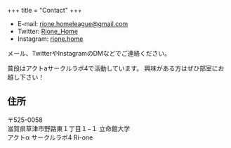 +++
title = "Contact"
+++

- E-mail: rione.homeleague@gmail.com
- Twitter: [Rione_Home](https://twitter.com/Rione_Home/)
- Instagram: [rione.home](https://www.instagram.com/rione.home/)

メール、TwitterやInstagramのDMなどでご連絡ください。

普段はアクトaサークルラボ4で活動しています。
興味がある方はぜひ部室にお越し下さい！

## 住所

〒525-0058 \
滋賀県草津市野路東１丁目１−１ 立命館大学 \
アクトα サークルラボ4 Ri-one
